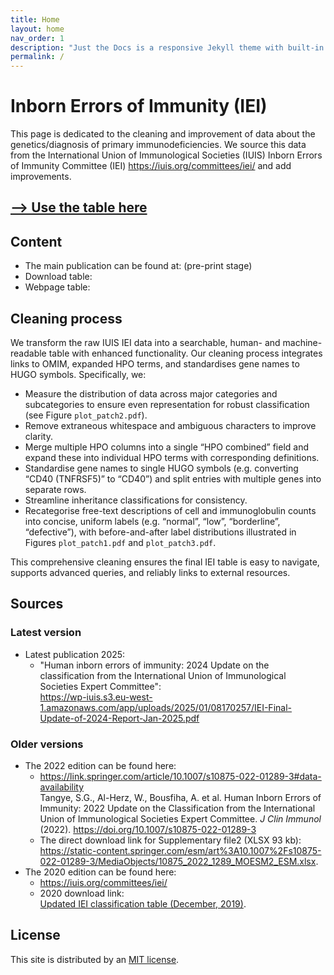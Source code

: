 ```yaml
---
title: Home
layout: home
nav_order: 1
description: "Just the Docs is a responsive Jekyll theme with built-in search that is easily customizable and hosted on GitHub Pages."
permalink: /
---
```


<!-- [table]({% link docs/iei_table.md %}) -->
# Inborn Errors of Immunity (IEI)

This page is dedicated to the cleaning and improvement of data about the genetics/diagnosis of primary immunodeficiencies. 
We source this data from the International Union of Immunological Societies (IUIS) Inborn Errors of Immunity Committee (IEI) <https://iuis.org/committees/iei/> and add improvements.

## [--> Use the table here](/assets/iusis_iei_table_2025.html)

## Content

* The main publication can be found at: (pre-print stage)
* Download table:
* Webpage table:

## Cleaning process

We transform the raw IUIS IEI data into a searchable, human- and machine-readable table with enhanced functionality. Our cleaning process integrates links to OMIM, expanded HPO terms, and standardises gene names to HUGO symbols. Specifically, we:

- Measure the distribution of data across major categories and subcategories to ensure even representation for robust classification (see Figure `plot_patch2.pdf`).
- Remove extraneous whitespace and ambiguous characters to improve clarity.
- Merge multiple HPO columns into a single “HPO combined” field and expand these into individual HPO terms with corresponding definitions.
- Standardise gene names to single HUGO symbols (e.g. converting “CD40 (TNFRSF5)” to “CD40”) and split entries with multiple genes into separate rows.
- Streamline inheritance classifications for consistency.
- Recategorise free-text descriptions of cell and immunoglobulin counts into concise, uniform labels (e.g. “normal”, “low”, “borderline”, “defective”), with before-and-after label distributions illustrated in Figures `plot_patch1.pdf` and `plot_patch3.pdf`.

This comprehensive cleaning ensures the final IEI table is easy to navigate, supports advanced queries, and reliably links to external resources.

## Sources

### Latest version

* Latest publication 2025:
    - "Human inborn errors of immunity: 2024 Update on the classification from the International Union of Immunological Societies Expert Committee":  
      <https://wp-iuis.s3.eu-west-1.amazonaws.com/app/uploads/2025/01/08170257/IEI-Final-Update-of-2024-Report-Jan-2025.pdf>

### Older versions

* The 2022 edition can be found here:
    - <https://link.springer.com/article/10.1007/s10875-022-01289-3#data-availability>  
      Tangye, S.G., Al-Herz, W., Bousfiha, A. et al. Human Inborn Errors of Immunity: 2022 Update on the Classification from the International Union of Immunological Societies Expert Committee. *J Clin Immunol* (2022). https://doi.org/10.1007/s10875-022-01289-3
    - The direct download link for Supplementary file2 (XLSX 93 kb):  
      <https://static-content.springer.com/esm/art%3A10.1007%2Fs10875-022-01289-3/MediaObjects/10875_2022_1289_MOESM2_ESM.xlsx>.
* The 2020 edition can be found here:
    - <https://iuis.org/committees/iei/>
    - 2020 download link:  
      [Updated IEI classification table (December, 2019)](https://wp-iuis.s3.eu-west-1.amazonaws.com/app/uploads/2019/12/20113228/IUIS-IEI-list-for-web-site-December-2019-003.xlsx).

## License

This site is distributed by an [MIT license](https://github.com/just-the-docs/just-the-docs/tree/main/LICENSE.txt).


